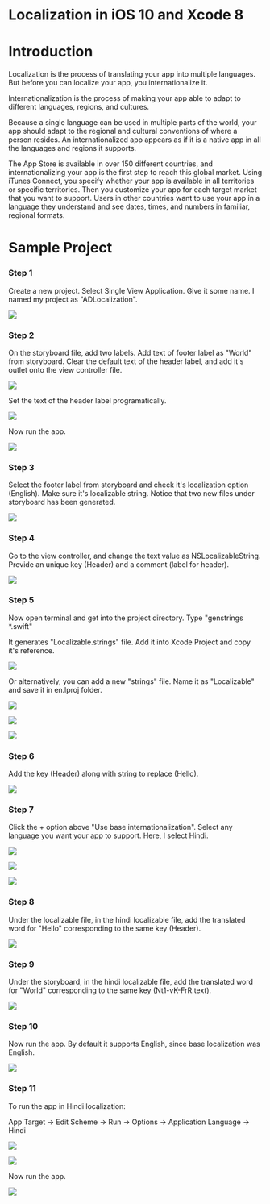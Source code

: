 # Localization in iOS 10 and Xcode 8

# Introduction

Localization is the process of translating your app into multiple languages. But before you can localize your app, you internationalize it.

Internationalization is the process of making your app able to adapt to different languages, regions, and cultures.

Because a single language can be used in multiple parts of the world, your app should adapt to the regional and cultural conventions of where a person resides. An internationalized app appears as if it is a native app in all the languages and regions it supports.

The App Store is available in over 150 different countries, and internationalizing your app is the first step to reach this global market. Using iTunes Connect, you specify whether your app is available in all territories or specific territories. Then you customize your app for each target market that you want to support. Users in other countries want to use your app in a language they understand and see dates, times, and numbers in familiar, regional formats.

# Sample Project

### Step 1

Create a new project. Select Single View Application. Give it some name. I named my project as "ADLocalization".

![](1.png)

### Step 2

On the storyboard file, add two labels. Add text of footer label as "World" from storyboard. Clear the default text of the header label, and add it's outlet onto the view controller file.

![](4.png)

Set the text of the header label programatically.

![](5.png)

Now run the app.

![](6.png)

### Step 3

Select the footer label from storyboard and check it's localization option (English). Make sure it's localizable string. Notice that two new files under storyboard has been generated.

![](7.png)

### Step 4

Go to the view controller, and change the text value as NSLocalizableString. Provide an unique key (Header) and a comment (label for header).

![](8.png)

### Step 5

Now open terminal and get into the project directory. Type "genstrings *.swift"

It generates "Localizable.strings" file. Add it into Xcode Project and copy it's reference.

![](2.png)

Or alternatively, you can add a new "strings" file. Name it as "Localizable" and save it in en.lproj folder.

![](10.png)

![](11.png)

![](12.png)

### Step 6

Add the key (Header) along with string to replace (Hello).

![](13.png)

### Step 7

Click the + option above "Use base internationalization". Select any language you want your app to support. Here, I select Hindi.

![](3.png)

![](14.png)

![](15.png)

### Step 8

Under the localizable file, in the hindi localizable file, add the translated word for "Hello" corresponding to the same key (Header).

![](16.png)

### Step 9

Under the storyboard, in the hindi localizable file, add the translated word for "World" corresponding to the same key (Nt1-vK-FrR.text).

![](17.png)

### Step 10

Now run the app. By default it supports English, since base localization was English.

![](6.png)

### Step 11

To run the app in Hindi localization:

App Target -> Edit Scheme -> Run -> Options -> Application Language -> Hindi

![](18.png)

![](19.png)

Now run the app.

![](20.png)
